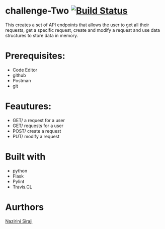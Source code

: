 # challenge-Two [![Build Status](https://travis-ci.org/hansuMbale/challenge-Two.svg?branch=master)](https://travis-ci.org/hansuMbale/challenge-Two)
This creates a set of API endpoints that allows the user to get all their requests, get a specific request, create and modify a request and use data structures to store data in memory.

# Prerequisites:
 * Code Editor
 * github
 * Postman
 * git
 
 # Feautures:
* GET/ a request for a user
* GET/ requests for a user
* POST/ create a request
* PUT/ modify a request

# Built with
* python
* Flask
* Pylint
* Travis.CL

# Aurthors
[Nazirini Siraji](https://github.com/hansuMbale/challenge-Two)
